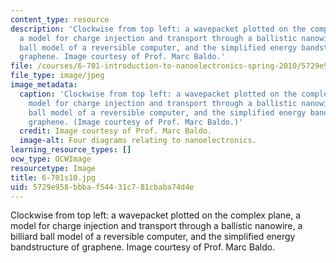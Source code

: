 ```yaml
---
content_type: resource
description: 'Clockwise from top left: a wavepacket plotted on the complex plane,
  a model for charge injection and transport through a ballistic nanowire, a billiard
  ball model of a reversible computer, and the simplified energy bandstructure of
  graphene. Image courtesy of Prof. Marc Baldo.'
file: /courses/6-701-introduction-to-nanoelectronics-spring-2010/5729e958bbbaf54431c781cbaba74d4e_6-701s10.jpg
file_type: image/jpeg
image_metadata:
  caption: 'Clockwise from top left: a wavepacket plotted on the complex plane, a
    model for charge injection and transport through a ballistic nanowire, a billiard
    ball model of a reversible computer, and the simplified energy bandstructure of
    graphene. (Image courtesy of Prof. Marc Baldo.)'
  credit: Image courtesy of Prof. Marc Baldo.
  image-alt: Four diagrams relating to nanoelectronics.
learning_resource_types: []
ocw_type: OCWImage
resourcetype: Image
title: 6-701s10.jpg
uid: 5729e958-bbba-f544-31c7-81cbaba74d4e
---
```

Clockwise from top left: a wavepacket plotted on the complex plane, a model for charge injection and transport through a ballistic nanowire, a billiard ball model of a reversible computer, and the simplified energy bandstructure of graphene. Image courtesy of Prof. Marc Baldo.

